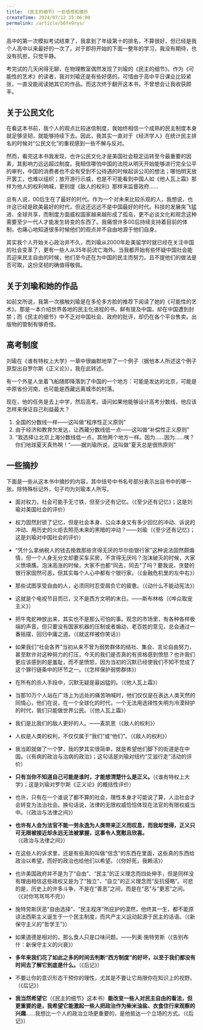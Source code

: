 ```yaml
---
title: 《民主的细节》一些感想和摘抄
createTime: 2024/07/12 15:06:00
permalink: /article/b6fe9rys/
---
```


高中的第一次模拟考试结束了，我拿到了年级第十的排名，不算很好，但已经是我个人高中以来最好的一次了。对于即将开始的下面一整年的学习，我没有期待，也没有抗拒，只觉平静。

考完试的几天闲得无聊，在物理教室偶然发现了刘瑜的《民主的细节》。作为《可能性的艺术》的读者，我对刘瑜还是有些好感的，可惜由于高中平日课业比较紧张，一直没能阅读她其它的作品。而这次终于翻开这本书，不曾想会让我收获颇丰。

## 关于公民文化

在看这本书前，我个人的观点比较迷信制度，我始终相信一个成熟的民主制度本身就足够坚韧，就能够持续下去。因此，我其实一直对于《经济学人》在统计民主排名的时候对“公民文化”的重视感到一些不解与反对。

然而，看完这本书我发现，也许公民文化才是美国社会稳定运转至今最重要的因素，其影响力远远超过制度。我相信哪怕中国的法院从明天开始能够进行完全公平的审判，中国的消费者也不会有受到不公待遇的时候起诉公司的想法；哪怕明天放开罢工，也难以组织；放开游行示威，也是不可能看到中国人如《他人瓦上霜》那样为他人的权利呐喊，更别提《敌人的权利》那样来监督政府……

总有人说，00后生在了最好的时代。作为一个对未来比较乐观的人，我想说，也许这已经是欧美最好的时代，但这还远远不是中国最好的时代。科技的发展突飞猛进、全球共享，而制度方面威权国家越来越形成了孤岛，更不必谈文化和观念这种需要至少一代人才能发生转变的东西了。我痛恨许多00后持续支持着目前的体制，也痛心地知道很多时候他们的观点并不自由地源于他们自身。

其实我个人开始关心政治并不久，而刘瑜从2000年赴美留学时就已经在关注中国的社会变革了，更有一些人从35年前流亡海外。当我都开始有些怀疑中国社会能否迎来民主自由的时候，他们至今还在为中国的民主而努力。且不提他们的做法是否可取，这份坚韧的确值得敬佩。

## 关于刘瑜和她的作品

如前文所说，我第一次接触刘瑜是在多伦多方脸的推荐下阅读了她的《可能性的艺术》。那是一本介绍世界各地的民主化进程的书，鲜有提及中国，却在中国遭到封禁；而《民主的细节》中不乏对中国社会、政府的批评，却仍在各个平台售卖。出版物的管制有够奇怪。

## 高考制度

刘瑜在《谁有特权上大学》一章中很幽默地举了一个例子（据他本人所述这个例子原型出自罗尔斯《正义论》），我在此转述。

有一个外星人坐着飞船随即降落到了中国的一个地方：可能是发达的北京，可能是中原省份河南，也可能是西藏远离城市的村落。

现在，他的任务是去上中学，然后高考。请问如果他能够设计高考分数线，他应该怎样来保证自己利益最大？

1. 全国的分数线一样——这叫做“程序性正义原则”
2. 由于经济和教育欠发达，让西藏分数线低一点——这叫做“补偿性正义原则”
3. “我选择让北京上海分数线低一点，其他两个地方一样。因为……因为……咦？你们地球夏天真热啊！”——据刘瑜所说，这叫做“夏天总是很热原则”

## 一些摘抄

下面是一些从这本书中摘抄的内容，其中括号中书名号部分表示出自书中的哪一张。除特殊标记外，句子均为刘瑜本人所写。

- 面对权力，社会可能手无寸铁，但至少还有记忆。（《至少还有记忆》；这是刘瑜对美国社会的评价）

- 权力固然封锁了记忆，但是社会本身、公众本身又有多少回忆的冲动、诉说的冲动、用历史的火炬去照亮未来的黑暗的冲动？——刘瑜（《至少还有记忆》；这是刘瑜对中国社会的评价）

- “凭什么拿纳税人的钱去挽救那些贪得无厌的华尔街银行家”这种说法固然颇煽情，但一个人身无分文却要买车买房，不贪得无厌吗？泡沫破灭的时候，大家义愤填膺。泡沫高涨的时候，大家不也都“同去，同去”了吗？要我说，贪婪的银行家固然可恶，但其实每个人心中都有个银行家。（《金融危机里的左中右》）

- 那些试图享受自由的人，必须同时忍受肩负它的疲惫。（《动什么不能动宪法》）

- 这就是个电视节目而已，又不是西方文明的末日。——斯布林格（《哗众取宠主义》）

- 把牛鬼蛇神放出来，其实也不是那么可怕的事。观念的市场里，有各种各样极端的声音，但只要没有国家机器的压制或者煽动，老百姓的意见，总会通过一番摇摆，回归中庸之道。（《就这样被你笑话》）

- 如果我们“社会各界”当初从来不曾为弱势群体的结社、集会、言论自由努力，甚至默许对这种努力的打压，今天的我们是否真的有资格感到愤怒？也许我们更应该感到的是羞耻，而不是愤怒，因为当初的沉默已经使我们不知不觉成了这个罪行链条中的环节之一。（《怎样保护弱势群体》）

- 在所有的杀人手段中，沉默无疑是最凶猛的。（《他人瓦上霜》）

- 当那10万个人站在广场上为远处的痛苦呐喊时，他们仅仅是在表达人类天然的同情心，他们在说，在一个全球化的时代，一个无法用选择性失明为冷漠辩护的时代，我们只能做世界公民。（《他人瓦上霜》）

- 我们是比我们的敌人更好的人。——麦凯恩（《敌人的权利》）

- 人权是人类的权利，不仅仅属于“我们”或“他们”。（《敌人的权利》）

- 我当即就做了一个梦，我的梦其实很简单，就是希望他们脚下的街道是在中国。（《有病的政治与治病的政治》；这句话是刘瑜对纽约“艾滋行走”活动的评价）

- **只有当你不知道自己可能是谁时，才能想清楚什么是正义。**（《谁有特权上大学》；这是刘瑜对罗尔斯《正义论》的概括性评价）

- 也许，只有在一个谁说了都不算的社会，理性本身才可能说了算，人治社会才会转变为法治社会。换句话说，法律的无限权威恰恰体现在法官的有限权威当中。（《政治与法律之间》）

- **也许有人会为法官不能一劳永逸为人类带来正义而叹息，而我却觉得，正义只可无限被接近却永远无法被掌握，这事令人宽慰且欣喜。**（《政治与法律之间》）

- 在这些人的诉求里，还是有些真的叫做“信念”的东西在里面，这些真的东西给政治以希望，而好的政治也给他们以希望。（《你好死，我赖活》）

- 也许美国政府并不是为了“自由”、“民主”的正义理念而四处伸手，但是同样没有理由相信这些政权又是为了“独立”、“自立”的正义理念而“反抗侵略”。可悲的是，历史上的许多斗争，不是在“善恶”之间，而是在“恶”与“更恶”之间。（《对你骂骂骂不完》）

- 施特劳斯厌恶“自由选择”、“民主程序”所庇护的漠然，他终其一生，都不能原谅法西斯主义诞生于一个民主制度，而共产主义运动起源于民主的话语。（《新保守主义的“哲学王”》）

- 如果道德是相对的，那么食人只是口味问题。——列奥·施特劳斯（《告别布什：新保守主义的兴衰》）

- **多年来我们花了如此之多的时间去判断“西方制度”的好坏，以至于我们都没有时间去了解它到底是什么。**（《后记》）

- 不要让你的意识形态干预你的理性，尤其是不要让它局限你在知识上的视野。（《后记》）

- **我当然希望它**（《民主的细节》这本书）**能改变一些人对民主自由的看法，但更重要的是，我希望它能激起一些人把政治作为柴米油盐、衣食住行来观察的兴趣**……我想比一个人的政治立场更重要的，是他抵达一个立场的方式。（《后记》）
